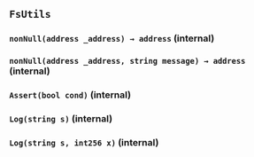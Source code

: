 ## `FsUtils`






### `nonNull(address _address) → address` (internal)





### `nonNull(address _address, string message) → address` (internal)





### `Assert(bool cond)` (internal)





### `Log(string s)` (internal)





### `Log(string s, int256 x)` (internal)








